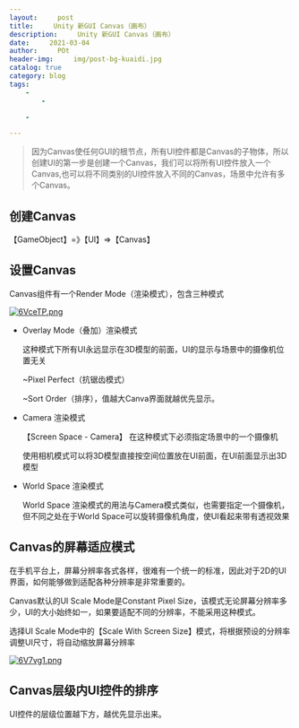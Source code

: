 ```yaml
---
layout:     post
title:     Unity 新GUI Canvas（画布）
description:     Unity 新GUI Canvas（画布）
date:     2021-03-04
author:     POt
header-img:     img/post-bg-kuaidi.jpg
catalog: true
category: blog
tags:     
    -   
        -   

    -   

---
```


>   因为Canvas使任何GUI的根节点，所有UI控件都是Canvas的子物体，所以创建UI的第一步是创建一个Canvas，我们可以将所有UI控件放入一个Canvas,也可以将不同类别的UI控件放入不同的Canvas，场景中允许有多个Canvas。

  

## 创建Canvas

【GameObject】=》【UI】=>【Canvas】

## 设置Canvas

  Canvas组件有一个Render Mode（渲染模式），包含三种模式

[![6VceTP.png](https://s3.ax1x.com/2021/03/04/6VceTP.png)](https://imgtu.com/i/6VceTP)

- Overlay Mode（叠加）渲染模式

  这种模式下所有UI永远显示在3D模型的前面，UI的显示与场景中的摄像机位置无关

  ~Pixel Perfect（抗锯齿模式）

  ~Sort Order（排序），值越大Canva界面就越优先显示。

- Camera 渲染模式

  【Screen Space - Camera】 在这种模式下必须指定场景中的一个摄像机

    使用相机模式可以将3D模型直接按空间位置放在UI前面，在UI前面显示出3D模型

-  World Space 渲染模式

    World Space 渲染模式的用法与Camera模式类似，也需要指定一个摄像机，但不同之处在于World Space可以旋转摄像机角度，使UI看起来带有透视效果

## Canvas的屏幕适应模式

  在手机平台上，屏幕分辨率各式各样，很难有一个统一的标准，因此对于2D的UI界面，如何能够做到适配各种分辨率是非常重要的。

  Canvas默认的UI Scale Mode是Constant Pixel Size，该模式无论屏幕分辨率多少，UI的大小始终如一，如果要适配不同的分辨率，不能采用这种模式。

  选择UI Scale Mode中的【Scale With Screen Size】模式，将根据预设的分辨率调整UI尺寸，将自动缩放屏幕分辨率

 [![6V7vg1.png](https://s3.ax1x.com/2021/03/04/6V7vg1.png)](https://imgtu.com/i/6V7vg1)

## Canvas层级内UI控件的排序

  UI控件的层级位置越下方，越优先显示出来。